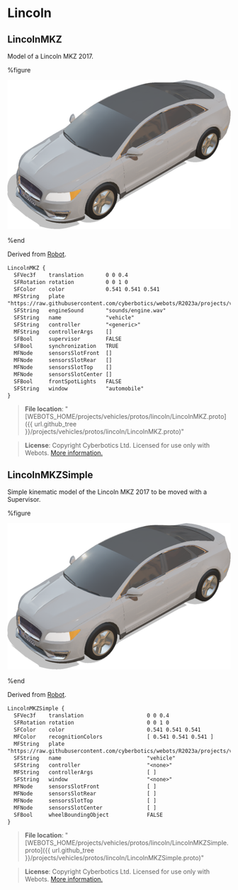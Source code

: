 # Lincoln

## LincolnMKZ

Model of a Lincoln MKZ 2017.

%figure

![LincolnMKZ](images/lincoln/LincolnMKZ.png)

%end

Derived from [Robot](../reference/robot.md).

```
LincolnMKZ {
  SFVec3f    translation       0 0 0.4
  SFRotation rotation          0 0 1 0
  SFColor    color             0.541 0.541 0.541
  MFString   plate             "https://raw.githubusercontent.com/cyberbotics/webots/R2023a/projects/vehicles/protos/textures/plate.jpg"
  SFString   engineSound       "sounds/engine.wav"
  SFString   name              "vehicle"
  SFString   controller        "<generic>"
  MFString   controllerArgs    []
  SFBool     supervisor        FALSE
  SFBool     synchronization   TRUE
  MFNode     sensorsSlotFront  []
  MFNode     sensorsSlotRear   []
  MFNode     sensorsSlotTop    []
  MFNode     sensorsSlotCenter []
  SFBool     frontSpotLights   FALSE
  SFString   window            "automobile"
}
```

> **File location**: "[WEBOTS\_HOME/projects/vehicles/protos/lincoln/LincolnMKZ.proto]({{ url.github_tree }}/projects/vehicles/protos/lincoln/LincolnMKZ.proto)"

> **License**: Copyright Cyberbotics Ltd. Licensed for use only with Webots.
[More information.](https://cyberbotics.com/webots_assets_license)

## LincolnMKZSimple

Simple kinematic model of the Lincoln MKZ 2017 to be moved with a Supervisor.

%figure

![LincolnMKZSimple](images/lincoln/LincolnMKZSimple.png)

%end

Derived from [Robot](../reference/robot.md).

```
LincolnMKZSimple {
  SFVec3f    translation                    0 0 0.4
  SFRotation rotation                       0 0 1 0
  SFColor    color                          0.541 0.541 0.541
  MFColor    recognitionColors              [ 0.541 0.541 0.541 ]
  MFString   plate                          "https://raw.githubusercontent.com/cyberbotics/webots/R2023a/projects/vehicles/protos/textures/plate.jpg"
  SFString   name                           "vehicle"
  SFString   controller                     "<none>"
  MFString   controllerArgs                 [ ]
  SFString   window                         "<none>"
  MFNode     sensorsSlotFront               [ ]
  MFNode     sensorsSlotRear                [ ]
  MFNode     sensorsSlotTop                 [ ]
  MFNode     sensorsSlotCenter              [ ]
  SFBool     wheelBoundingObject            FALSE
}
```

> **File location**: "[WEBOTS\_HOME/projects/vehicles/protos/lincoln/LincolnMKZSimple.proto]({{ url.github_tree }}/projects/vehicles/protos/lincoln/LincolnMKZSimple.proto)"

> **License**: Copyright Cyberbotics Ltd. Licensed for use only with Webots.
[More information.](https://cyberbotics.com/webots_assets_license)

